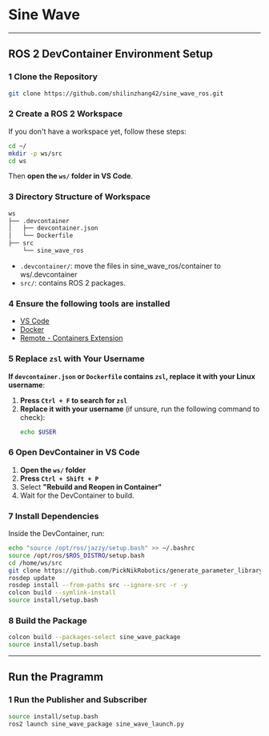 # **Sine Wave**
---

## **ROS 2 DevContainer Environment Setup**

### **1 Clone the Repository**
```bash
git clone https://github.com/shilinzhang42/sine_wave_ros.git
```

### **2 Create a ROS 2 Workspace**
If you don't have a workspace yet, follow these steps:
```bash
cd ~/
mkdir -p ws/src
cd ws
```
Then **open the `ws/` folder in VS Code**.


### 3 **Directory Structure of Workspace**
```bash
ws
├── .devcontainer
│   ├── devcontainer.json
│   └── Dockerfile
├── src
    └── sine_wave_ros
```
- `.devcontainer/`: move the files in sine_wave_ros/container to ws/.devcontainer
- `src/`: contains ROS 2 packages.

### **4 Ensure the following tools are installed**
- [VS Code](https://code.visualstudio.com/)
- [Docker](https://docs.docker.com/get-docker/)
- [Remote - Containers Extension](https://marketplace.visualstudio.com/items?itemName=ms-vscode-remote.remote-containers)

### **5 Replace `zsl` with Your Username**
**If `devcontainer.json` or `Dockerfile` contains `zsl`, replace it with your Linux username**:
1. **Press `Ctrl + F` to search for `zsl`**
2. **Replace it with your username** (if unsure, run the following command to check):
   ```bash
   echo $USER
   ```

### **6 Open DevContainer in VS Code**
1. **Open the `ws/` folder**
2. **Press `Ctrl + Shift + P`**
3. Select **"Rebuild and Reopen in Container"**
4. Wait for the DevContainer to build.



### **7 Install Dependencies**
Inside the DevContainer, run:
```bash
echo "source /opt/ros/jazzy/setup.bash" >> ~/.bashrc
source /opt/ros/$ROS_DISTRO/setup.bash
cd /home/ws/src
git clone https://github.com/PickNikRobotics/generate_parameter_library.git
rosdep update
rosdep install --from-paths src --ignore-src -r -y
colcon build --symlink-install
source install/setup.bash
```
### **8 Build the Package**
```bash
colcon build --packages-select sine_wave_package
source install/setup.bash
```
---

## **Run the Pragramm**

### **1 Run the Publisher and Subscriber**

```bash
source install/setup.bash
ros2 launch sine_wave_package sine_wave_launch.py
```
